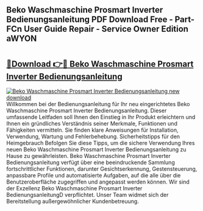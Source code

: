 ## Beko Waschmaschine Prosmart Inverter Bedienungsanleitung PDF Download Free - Part-FCn User Guide Repair - Service Owner Edition aWYON

# <h2><a href="http://df1z13.blite.top/?on=Beko+Waschmaschine+Prosmart+Inverter+Bedienungsanleitung">🔗Download 👉🔴 Beko Waschmaschine Prosmart Inverter Bedienungsanleitung</a></h2>

[![Beko Waschmaschine Prosmart Inverter Bedienungsanleitung new download](https://i.imgur.com/lujVjoI.png)](http://df1z13.blite.top/?on=Beko+Waschmaschine+Prosmart+Inverter+Bedienungsanleitung)
Willkommen bei der Bedienungsanleitung für Ihr neu eingerichtetes Beko Waschmaschine Prosmart Inverter Bedienungsanleitung. Dieser umfassende Leitfaden soll Ihnen den Einstieg in Ihr Produkt erleichtern und Ihnen ein gründliches Verständnis seiner Merkmale, Funktionen und Fähigkeiten vermitteln. Sie finden klare Anweisungen für Installation, Verwendung, Wartung und Fehlerbehebung. Sicherheitstipps für den Heimgebrauch Befolgen Sie diese Tipps, um die sichere Verwendung Ihres neuen Beko Waschmaschine Prosmart Inverter Bedienungsanleitung zu Hause zu gewährleisten. Beko Waschmaschine Prosmart Inverter Bedienungsanleitung verfügt über eine beeindruckende Sammlung fortschrittlicher Funktionen, darunter Gesichtserkennung, Gestensteuerung, anpassbare Profile und automatisierte Aufgaben, auf die alle über die Benutzeroberfläche zugegriffen und angepasst werden können. Wir sind der Exzellenz Beko Waschmaschine Prosmart Inverter BedienungsanleitungD verpflichtet. Unser Team widmet sich der Bereitstellung außergewöhnlicher Kundenbetreuung.
